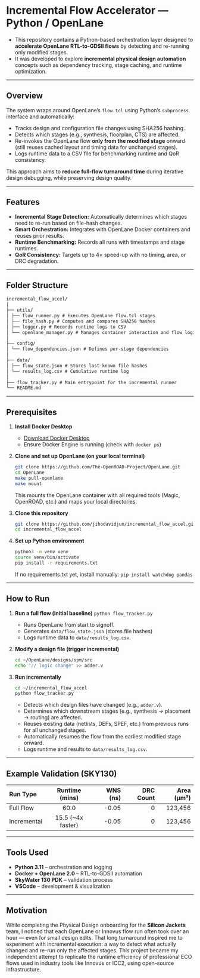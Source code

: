 # Incremental Flow Accelerator — Python / OpenLane

- This repository contains a Python-based orchestration layer designed to **accelerate OpenLane RTL-to-GDSII flows** by detecting and re-running only modified stages.  
- It was developed to explore **incremental physical design automation** concepts such as dependency tracking, stage caching, and runtime optimization.

---

## Overview

The system wraps around OpenLane’s `flow.tcl` using Python’s `subprocess` interface and automatically:
- Tracks design and configuration file changes using SHA256 hashing.
- Detects which stages (e.g., synthesis, floorplan, CTS) are affected.
- Re-invokes the OpenLane flow **only from the modified stage** onward (still reuses cached layout and timing data for unchanged stages).
- Logs runtime data to a CSV file for benchmarking runtime and QoR consistency.

This approach aims to **reduce full-flow turnaround time** during iterative design debugging, while preserving design quality.

---

## Features

- **Incremental Stage Detection:** Automatically determines which stages need to re-run based on file-hash changes.
- **Smart Orchestration:** Integrates with OpenLane Docker containers and reuses prior results.
- **Runtime Benchmarking:** Records all runs with timestamps and stage runtimes.
- **QoR Consistency:** Targets up to 4× speed-up with no timing, area, or DRC degradation.

---

## Folder Structure

```markdown
incremental_flow_accel/
│
├── utils/
│ ├── flow_runner.py # Executes OpenLane flow.tcl stages
│ ├── file_hash.py # Computes and compares SHA256 hashes
│ ├── logger.py # Records runtime logs to CSV
│ └── openlane_manager.py # Manages container interaction and flow logic
│
├── config/
│ └── flow_dependencies.json # Defines per-stage dependencies
│
├── data/
│ ├── flow_state.json # Stores last-known file hashes
│ └── results_log.csv # Cumulative runtime log
│
├── flow_tracker.py # Main entrypoint for the incremental runner
└── README.md
```

---

## Prerequisites

1. **Install Docker Desktop**
   - [Download Docker Desktop](https://www.docker.com/products/docker-desktop)
   - Ensure Docker Engine is running (check with `docker ps`)

2. **Clone and set up OpenLane (on your local terminal)**
   ```bash
   git clone https://github.com/The-OpenROAD-Project/OpenLane.git
   cd OpenLane
   make pull-openlane
   make mount
   ```
   This mounts the OpenLane container with all required tools (Magic, OpenROAD, etc.) and maps your local directories.

3. **Clone this repository**
   ```bash
   git clone https://github.com/jihodavidjun/incremental_flow_accel.git
   cd incremental_flow_accel
   ```
   
4. **Set up Python environment**
   ```bash
   python3 -m venv venv
   source venv/bin/activate
   pip install -r requirements.txt
   ```
   If no requirements.txt yet, install manually:
   `pip install watchdog pandas`

---

## How to Run

1. **Run a full flow (initial baseline)**
   `python flow_tracker.py`
   - Runs OpenLane from start to signoff.
   - Generates `data/flow_state.json` (stores file hashes)
   - Logs runtime data to `data/results_log.csv`.

2. **Modify a design file (trigger incremental)**
   ```bash
   cd ~/OpenLane/designs/spm/src
   echo "// logic change" >> adder.v
   ```

3. **Run incrementally**
   ```bash
   cd ~/incremental_flow_accel
   python flow_tracker.py
   ```
   - Detects which design files have changed (e.g., `adder.v`).
   - Determines which downstream stages (e.g., synthesis → placement → routing) are affected.
   - Reuses existing data (netlists, DEFs, SPEF, etc.) from previous runs for all unchanged stages.
   - Automatically resumes the flow from the earliest modified stage onward.
   - Logs runtime and results to `data/results_log.csv`.
  
---

## Example Validation (SKY130)
| Run Type | Runtime (mins) | WNS (ns) | DRC Count | Area (µm²) |
| :------- | :------: | -------: | -------: | -------: |
| Full Flow | 60.0 | -0.05 | 0 | 123,456 |
| Incremental | 15.5 (~4x faster) | -0.05 | 0 | 123,456 |

---

## Tools Used
- **Python 3.11** – orchestration and logging
- **Docker + OpenLane 2.0** – RTL-to-GDSII automation
- **SkyWater 130 PDK** – validation process
- **VSCode** – development & visualization

--- 

## Motivation
While completing the Physical Design onboarding for the **Silicon Jackets** team, I noticed that each OpenLane or Innovus flow run often took over an hour — even for small design edits.
That long turnaround inspired me to experiment with incremental execution: a way to detect what actually changed and re-run only the affected stages.
This project became my independent attempt to replicate the runtime efficiency of professional ECO flows used in industry tools like Innovus or ICC2, using open-source infrastructure.
